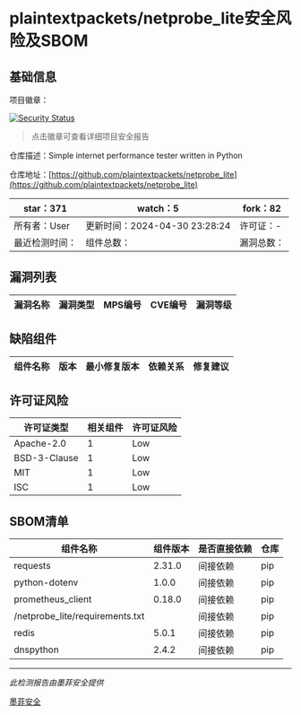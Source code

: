 # plaintextpackets/netprobe_lite安全风险及SBOM

## 基础信息

项目徽章：

[![Security Status](https://www.murphysec.com/platform3/v31/badge/1785738653584162816.svg)](https://www.murphysec.com/console/report/1784653291398848512/1785738653584162816)

> 点击徽章可查看详细项目安全报告

仓库描述：Simple internet performance tester written in Python

仓库地址：[https://github.com/plaintextpackets/netprobe_lite](https://github.com/plaintextpackets/netprobe_lite)

| star：371 | watch：5 | fork：82 |
| ----------- | -------------- | ------------ |
| 所有者：User | 更新时间：2024-04-30 23:28:24 | 许可证：- |
| 最近检测时间： | 组件总数： | 漏洞总数： |




## 漏洞列表

| 漏洞名称 | 漏洞类型 | MPS编号 | CVE编号 | 漏洞等级 |
| ------- | ------ | ------- | ------ | ----- |





## 缺陷组件

| 组件名称 | 版本 | 最小修复版本 | 依赖关系 | 修复建议 |
| -------- | ---- | ------------ | -------- | -------- |





## 许可证风险

| 许可证类型 | 相关组件 | 许可证风险 |
| ---------- | -------- | ---------- |
|Apache-2.0|1|Low|
|BSD-3-Clause|1|Low|
|MIT|1|Low|
|ISC|1|Low|




## SBOM清单

| 组件名称 | 组件版本 | 是否直接依赖 | 仓库 |
| -------- | -------- | ------------ | ---- |
|requests|2.31.0|间接依赖|pip|
|python-dotenv|1.0.0|间接依赖|pip|
|prometheus_client|0.18.0|间接依赖|pip|
|/netprobe_lite/requirements.txt||间接依赖|pip|
|redis|5.0.1|间接依赖|pip|
|dnspython|2.4.2|间接依赖|pip|


------

*此检测报告由墨菲安全提供*

[墨菲安全](www.murphysec.com)